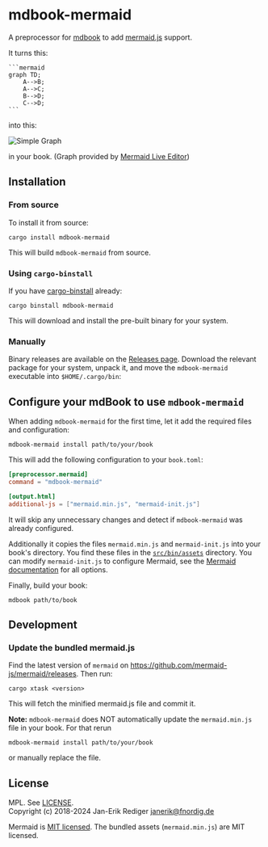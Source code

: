 # mdbook-mermaid

A preprocessor for [mdbook][] to add [mermaid.js][] support.

[mdbook]: https://github.com/rust-lang-nursery/mdBook
[mermaid.js]: https://mermaidjs.github.io/

It turns this:

~~~
```mermaid
graph TD;
    A-->B;
    A-->C;
    B-->D;
    C-->D;
```
~~~

into this:

![Simple Graph](simple-graph.png)

in your book.
(Graph provided by [Mermaid Live Editor](https://mermaidjs.github.io/mermaid-live-editor/#/view/eyJjb2RlIjoiZ3JhcGggVEQ7XG4gICAgQS0tPkI7XG4gICAgQS0tPkM7XG4gICAgQi0tPkQ7XG4gICAgQy0tPkQ7IiwibWVybWFpZCI6eyJ0aGVtZSI6ImRlZmF1bHQifX0))

## Installation

### From source

To install it from source:

```
cargo install mdbook-mermaid
```

This will build `mdbook-mermaid` from source.

### Using `cargo-binstall`

If you have [cargo-binstall](https://github.com/cargo-bins/cargo-binstall) already:

```
cargo binstall mdbook-mermaid
```

This will download and install the pre-built binary for your system.

### Manually

Binary releases are available on the [Releases page](https://github.com/badboy/mdbook-mermaid/releases).
Download the relevant package for your system, unpack it, and move the `mdbook-mermaid` executable into `$HOME/.cargo/bin`:

## Configure your mdBook to use `mdbook-mermaid`

When adding `mdbook-mermaid` for the first time, let it add the required files and configuration:

```
mdbook-mermaid install path/to/your/book
```

This will add the following configuration to your `book.toml`:

```toml
[preprocessor.mermaid]
command = "mdbook-mermaid"

[output.html]
additional-js = ["mermaid.min.js", "mermaid-init.js"]
```

It will skip any unnecessary changes and detect if `mdbook-mermaid` was already configured.

Additionally it copies the files `mermaid.min.js` and  `mermaid-init.js` into your book's directory.
You find these files in the [`src/bin/assets`](src/bin/assets) directory.
You can modify `mermaid-init.js` to configure Mermaid, see the [Mermaid documentation] for all options.

[Mermaid documentation]: https://mermaid-js.github.io/mermaid/#/Setup?id=mermaidapi-configuration-defaults

Finally, build your book:

```
mdbook path/to/book
```

## Development

### Update the bundled mermaid.js

Find the latest version of `mermaid` on <https://github.com/mermaid-js/mermaid/releases>.
Then run:

```
cargo xtask <version>
```

This will fetch the minified mermaid.js file and commit it.

**Note:** `mdbook-mermaid` does NOT automatically update the `mermaid.min.js` file in your book. For that rerun

```
mdbook-mermaid install path/to/your/book
```

or manually replace the file.

## License

MPL. See [LICENSE](LICENSE).  
Copyright (c) 2018-2024 Jan-Erik Rediger <janerik@fnordig.de>

Mermaid is [MIT licensed](https://github.com/knsv/mermaid/blob/master/LICENSE).
The bundled assets (`mermaid.min.js`) are MIT licensed.
